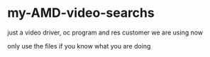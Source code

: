# my-AMD-video-searchs
just a video driver, oc program and res customer we are using now

only use the files if you know what you are doing

